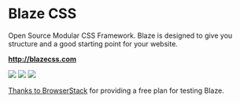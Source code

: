# Blaze CSS

Open Source Modular CSS Framework. Blaze is designed to give you structure and a good starting point for your website.

**http://blazecss.com**

<a href="https://www.npmjs.com/package/blaze"><img src="https://img.shields.io/npm/v/blaze.svg?style=flat-square"></a>
<a href="https://www.npmjs.com/package/blaze"><img src="https://img.shields.io/npm/dm/blaze.svg?style=flat-square"></a>
<a href="https://github.com/BlazeCSS/blaze/blob/master/LICENSE"><img src="https://img.shields.io/npm/l/blaze.svg?style=flat-square"></a>

<a class="link" href="https://www.browserstack.com/">Thanks to BrowserStack</a> for providing a free plan for testing Blaze.
